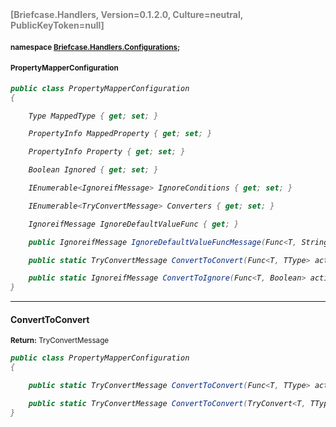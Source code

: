 <h4 style='color: gray;margin:0; padding:0;'> [Briefcase.Handlers, Version=0.1.2.0, Culture=neutral, PublicKeyToken=null]</h4>

#### <small>namespace [Briefcase.Handlers.Configurations](../Namespace/Briefcase.Handlers.Configurations.md);</small>

#### <small>PropertyMapperConfiguration</small>

<i>

```csharp
public class PropertyMapperConfiguration
{

	Type MappedType { get; set; }

	PropertyInfo MappedProperty { get; set; }

	PropertyInfo Property { get; set; }

	Boolean Ignored { get; set; }

	IEnumerable<IgnoreifMessage> IgnoreConditions { get; set; }

	IEnumerable<TryConvertMessage> Converters { get; set; }

	IgnoreifMessage IgnoreDefaultValueFunc { get; }

	public IgnoreifMessage IgnoreDefaultValueFuncMessage(Func<T, String> errorMessage); 

	public static TryConvertMessage ConvertToConvert(Func<T, TType> action, Func<T, String> errorMessageFunc); +1 overloads

	public static IgnoreifMessage ConvertToIgnore(Func<T, Boolean> action, Func<T, String> errorMessageFunc); 
}
```

</i>


---

#### ConvertToConvert

<small><b>Return:</b> TryConvertMessage</small>

<i>

```csharp
public class PropertyMapperConfiguration
{

	public static TryConvertMessage ConvertToConvert(Func<T, TType> action, Func<T, String> errorMessageFunc);

	public static TryConvertMessage ConvertToConvert(TryConvert<T, TType> action, Func<T, String> errorMessageFunc);
}
```

</i>